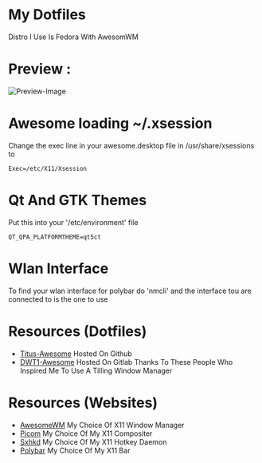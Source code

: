 # My Dotfiles
Distro I Use Is Fedora With AwesomWM

# Preview : 
![Preview-Image](https://user-images.githubusercontent.com/100316787/235046943-977f3a49-f7bd-4ea2-ac33-083dc09080bf.png)

# Awesome loading ~/.xsession
Change the exec line in your awesome.desktop file in /usr/share/xsessions to
```
Exec=/etc/X11/Xsession
```

# Qt And GTK Themes
Put this into your '/etc/environment' file
```
QT_QPA_PLATFORMTHEME=qt5ct 
```

# Wlan Interface
To find your wlan interface for polybar do 'nmcli' and the interface tou are connected to is the one to use

# Resources (Dotfiles)
- [Titus-Awesome](https://github.com/ChrisTitusTech/titus-awesome) Hosted On Github
- [DWT1-Awesome](https://gitlab.com/dwt1/dotfiles/-/tree/master/.config/awesome) Hosted On Gitlab
Thanks To These People Who Inspired Me To Use A Tilling Window Manager

# Resources (Websites)
- [AwesomeWM](https://awesomewm.org/) My Choice Of X11 Window Manager
- [Picom](https://github.com/yshui/picom) My Choice Of My X11 Compositer
- [Sxhkd](https://github.com/baskerville/sxhkd) My Choice Of My X11 Hotkey Daemon
- [Polybar](https://polybar.github.io/) My Choice Of My X11 Bar 

